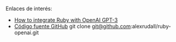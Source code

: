 
Enlaces de interés:
* [How to integrate Ruby with OpenAI GPT-3](https://kanehooper.hashnode.dev/how-to-integrate-ruby-with-openai-gpt-3)
* [Código fuente GitHub](https://github.com/alexrudall/ruby-openai)
git clone git@github.com:alexrudall/ruby-openai.git
